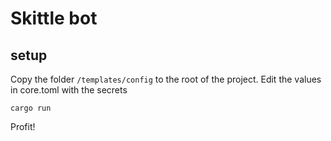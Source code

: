 # Skittle bot



## setup

Copy the folder `/templates/config` to the root of the project.
Edit the values in core.toml with the secrets

`cargo run`

Profit!